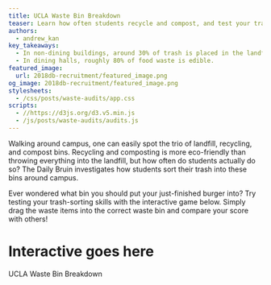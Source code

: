 ```yaml
---
title: UCLA Waste Bin Breakdown
teaser: Learn how often students recycle and compost, and test your trash-sorting skills
authors:
  - andrew_kan
key_takeaways:
  - In non-dining buildings, around 30% of trash is placed in the landfill bin, 30% in the recycling bin, and 40% in the compost bin.
  - In dining halls, roughly 80% of food waste is edible.
featured_image:
  url: 2018db-recruitment/featured_image.png
og_image: 2018db-recruitment/featured_image.png
stylesheets:
  - /css/posts/waste-audits/app.css
scripts:
  - //https://d3js.org/d3.v5.min.js
  - /js/posts/waste-audits/audits.js
---
```


<p>
  Walking around campus, one can easily spot the trio of landfill, recycling, and compost bins. Recycling and composting is more eco-friendly than throwing everything into the landfill, but how often do students actually do so? The Daily Bruin investigates how students sort their trash into these bins around campus.
</p>

<p>
  Ever wondered what bin you should put your just-finished burger into? Try testing your trash-sorting skills with the interactive game below. Simply drag the waste items into the correct waste bin and compare your score with others!
</p>

<div>
</div>
<div id="interactive"><h1>Interactive goes here</h1></div>
<div id="title">
  <p>UCLA Waste Bin Breakdown</p>
</div>

<div id="waffle">
</div>
<div id="legend">
</div>
